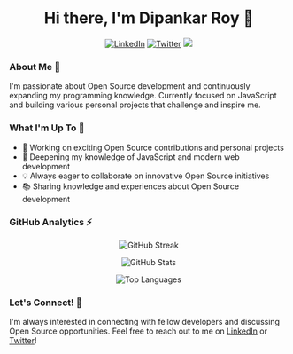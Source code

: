 <h1 align="center">Hi there, I'm Dipankar Roy 👋</h1>

<p align="center">
  <a href="https://www.linkedin.com/in/thedipankarroy/"><img src="https://img.shields.io/badge/LinkedIn-0077B5?style=for-the-badge&logo=linkedin&logoColor=white" alt="LinkedIn"></a>
  <a href="https://twitter.com/the_dipankarroy"><img src="https://img.shields.io/badge/Twitter-1DA1F2?style=for-the-badge&logo=twitter&logoColor=white" alt="Twitter"></a>
  <a href="https://github.com/thedipankarroy/ubercoders">
    <img src="https://komarev.com/ghpvc/?username=thedipankarroy&style=for-the-badge">
</a>
</p>



### About Me 💫

I'm passionate about Open Source development and continuously expanding my programming knowledge. Currently focused on JavaScript and building various personal projects that challenge and inspire me.

### What I'm Up To 🚀

- 🔭 Working on exciting Open Source contributions and personal projects
- 🌱 Deepening my knowledge of JavaScript and modern web development
- 💡 Always eager to collaborate on innovative Open Source initiatives
- 📚 Sharing knowledge and experiences about Open Source development

### GitHub Analytics ⚡

<p align="center">
  <img src="https://github-readme-streak-stats.herokuapp.com/?user=thedipankarroy&theme=tokyonight" alt="GitHub Streak" />
</p>

<p align="center">
  <img src="https://github-readme-stats.vercel.app/api?username=thedipankarroy&count_private=true&show_icons=true&theme=tokyonight" alt="GitHub Stats" />
</p>

<p align="center">
  <img src="https://github-readme-stats.vercel.app/api/wakatime?username=the_dipankarroy&layout=compact&theme=tokyonight" alt="Top Languages" />
</p>

### Let's Connect! 🤝

I'm always interested in connecting with fellow developers and discussing Open Source opportunities. Feel free to reach out to me on [LinkedIn](https://www.linkedin.com/in/thedipankarroy/) or [Twitter](https://twitter.com/the_dipankarroy)!



